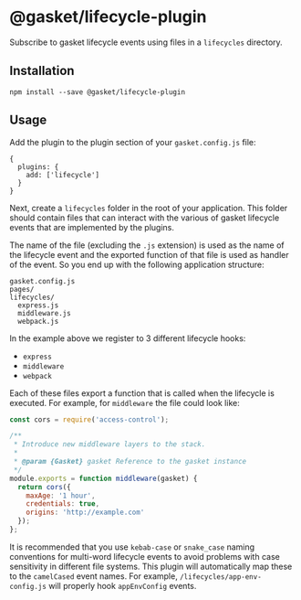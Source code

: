 # @gasket/lifecycle-plugin

Subscribe to gasket lifecycle events using files in a `lifecycles` directory.

## Installation

```
npm install --save @gasket/lifecycle-plugin
```

## Usage

Add the plugin to the plugin section of your `gasket.config.js` file:

```
{
  plugins: {
    add: ['lifecycle']
  }
}
```

Next, create a `lifecycles` folder in the root of your application. This folder
should contain files that can interact with the various of gasket lifecycle
events that are implemented by the plugins.

The name of the file (excluding the `.js` extension) is used as the name of
the lifecycle event and the exported function of that file is used as handler
of the event. So you end up with the following application structure:

```
gasket.config.js
pages/
lifecycles/
  express.js
  middleware.js
  webpack.js
```

In the example above we register to 3 different lifecycle hooks:

- `express`
- `middleware`
- `webpack`

Each of these files export a function that is called when the lifecycle is
executed. For example, for `middleware` the file could look like:

```js
const cors = require('access-control');

/**
 * Introduce new middleware layers to the stack.
 *
 * @param {Gasket} gasket Reference to the gasket instance
 */
module.exports = function middleware(gasket) {
  return cors({
    maxAge: '1 hour',
    credentials: true,
    origins: 'http://example.com'
  });
};
```

It is recommended that you use `kebab-case` or `snake_case` naming conventions
for multi-word lifecycle events to avoid problems with case sensitivity in 
different file systems. This plugin will automatically map these to the
`camelCased` event names. For example, `/lifecycles/app-env-config.js` will
properly hook `appEnvConfig` events.
